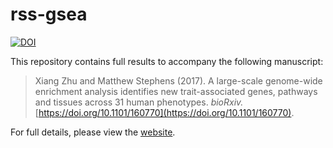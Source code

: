 # rss-gsea

[![DOI](https://zenodo.org/badge/55633948.svg)](https://zenodo.org/badge/latestdoi/55633948)

This repository contains full results to accompany the following manuscript:

> Xiang Zhu and Matthew Stephens (2017). A large-scale genome-wide enrichment analysis identifies new trait-associated genes, pathways and tissues across 31 human phenotypes. *bioRxiv.* [https://doi.org/10.1101/160770](https://doi.org/10.1101/160770).

For full details, please view the [website](https://xiangzhu.github.io/rss-gsea/).
